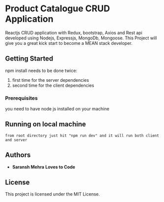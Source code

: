 # Product Catalogue CRUD Application
Reactjs CRUD application with Redux, bootstrap, Axios and Rest api developed using Nodejs, Expressjs, MongoDb, Mongoose.
This Project will give you a great kick start to become a MEAN stack developer.

## Getting Started

npm install needs to be done twice: 
1) first time for the server dependencies
2) second time for the client dependencies

### Prerequisites

you need to have node js installed on your machine

## Running on local machine

```from root directory just hit "npm run dev" and it will run both client and server```


## Authors

* **Saransh Mehra** **Loves to Code**

## License

This project is licensed under the MIT License.


